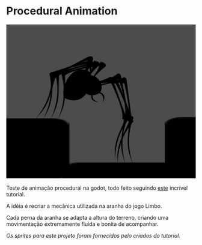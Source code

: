 # Procedural Animation

![001](https://github.com/Doc-McCoy/godot-procedural-animation/blob/master/Screenshots/001.png)

Teste de animação procedural na godot, todo feito seguindo [este](https://www.youtube.com/watch?v=qYwYgEGMdLA) incrível tutorial.

A idéia é recriar a mecânica utilizada na aranha do jogo Limbo.

Cada perna da aranha se adapta a altura do terreno, criando uma movimentação extremamente fluída e bonita de acompanhar.

*Os sprites para este projeto foram fornecidos pelo criados do tutorial.*
